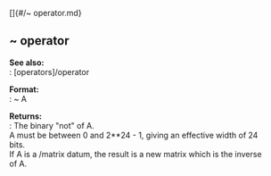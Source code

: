 []{#/~ operator.md}    
## \~ operator    
**See also:**    
:   [operators]/operator    
<!-- -->    
**Format:**    
:   \~ A    
<!-- -->    
**Returns:**    
:   The binary \"not\" of A.    
A must be between 0 and 2\*\*24 - 1, giving an effective width of 24    
bits.    
If A is a /matrix datum, the result is a new matrix which is the inverse    
of A.  